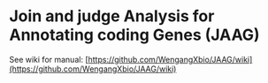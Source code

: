 # Join and judge Analysis for Annotating coding Genes (JAAG)

See wiki for manual: [https://github.com/WengangXbio/JAAG/wiki](https://github.com/WengangXbio/JAAG/wiki)
